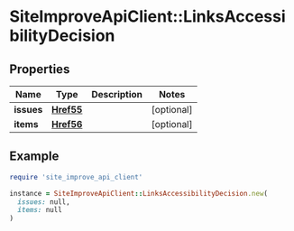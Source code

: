# SiteImproveApiClient::LinksAccessibilityDecision

## Properties

| Name | Type | Description | Notes |
| ---- | ---- | ----------- | ----- |
| **issues** | [**Href55**](Href55.md) |  | [optional] |
| **items** | [**Href56**](Href56.md) |  | [optional] |

## Example

```ruby
require 'site_improve_api_client'

instance = SiteImproveApiClient::LinksAccessibilityDecision.new(
  issues: null,
  items: null
)
```

